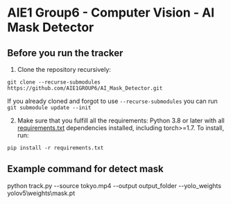 # AIE1 Group6 - Computer Vision - AI Mask Detector



## Before you run the tracker

1. Clone the repository recursively:

`git clone --recurse-submodules https://github.com/AIE1GROUP6/AI_Mask_Detector.git`

If you already cloned and forgot to use `--recurse-submodules` you can run `git submodule update --init`

2. Make sure that you fulfill all the requirements: Python 3.8 or later with all [requirements.txt](https://github.com/mikel-brostrom/Yolov5_DeepSort_Pytorch/blob/master/requirements.txt) dependencies installed, including torch>=1.7. To install, run:

`pip install -r requirements.txt`


## Example command for detect mask 

python track.py --source tokyo.mp4 --output output_folder --yolo_weights yolov5\weights\mask.pt
